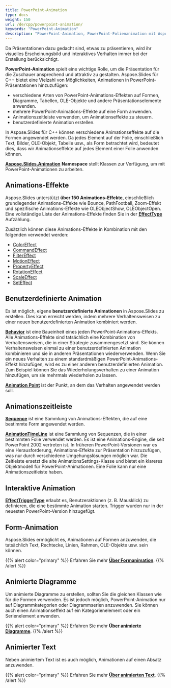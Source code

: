 ```yaml
---
title: PowerPoint-Animation
type: docs
weight: 150
url: /de/cpp/powerpoint-animation/
keywords: "PowerPoint-Animation"
description: "PowerPoint-Animation, PowerPoint-Folienanimation mit Aspose.Slides."
---
```


Da Präsentationen dazu gedacht sind, etwas zu präsentieren, wird ihr visuelles Erscheinungsbild und interaktives Verhalten immer bei der Erstellung berücksichtigt.

**PowerPoint-Animation** spielt eine wichtige Rolle, um die Präsentation für die Zuschauer ansprechend und attraktiv zu gestalten. Aspose.Slides für C++ bietet eine Vielzahl von Möglichkeiten, Animationen in PowerPoint-Präsentationen hinzuzufügen:

- verschiedene Arten von PowerPoint-Animations-Effekten auf Formen, Diagramme, Tabellen, OLE-Objekte und andere Präsentationselemente anwenden.
- mehrere PowerPoint-Animations-Effekte auf eine Form anwenden.
- Animationszeitleiste verwenden, um Animationseffekte zu steuern.
- benutzerdefinierte Animation erstellen.

In Aspose.Slides für C++ können verschiedene Animationseffekte auf die Formen angewendet werden. Da jedes Element auf der Folie, einschließlich Text, Bilder, OLE-Objekt, Tabelle usw., als Form betrachtet wird, bedeutet dies, dass wir Animationseffekte auf jedes Element einer Folie anwenden können.

[**Aspose.Slides.Animation**](https://reference.aspose.com/slides/cpp/namespace/aspose.slides.animation) **Namespace** stellt Klassen zur Verfügung, um mit PowerPoint-Animationen zu arbeiten.
## **Animations-Effekte**
Aspose.Slides unterstützt **über 150 Animations-Effekte**, einschließlich grundlegender Animations-Effekte wie Bounce, PathFootball, Zoom-Effekt und spezifische Animations-Effekte wie OLEObjectShow, OLEObjectOpen. Eine vollständige Liste der Animations-Effekte finden Sie in der [**EffectType**](https://reference.aspose.com/slides/cpp/namespace/aspose.slides.animation#ae0da11508d382465aa4e7a011df1bf31) Aufzählung.

Zusätzlich können diese Animations-Effekte in Kombination mit den folgenden verwendet werden:

- [ColorEffect](https://reference.aspose.com/slides/cpp/class/aspose.slides.animation.color_effect/t)
- [CommandEffect](https://reference.aspose.com/slides/cpp/class/aspose.slides.animation.command_effect)
- [FilterEffect](https://reference.aspose.com/slides/cpp/class/aspose.slides.animation.filter_effect)
- [MotionEffect](https://reference.aspose.com/slides/cpp/class/aspose.slides.animation.motion_effect)
- [PropertyEffect](https://reference.aspose.com/slides/cpp/class/aspose.slides.animation.property_effect)
- [RotationEffect](https://reference.aspose.com/slides/cpp/class/aspose.slides.animation.rotation_effect)
- [ScaleEffect](https://reference.aspose.com/slides/cpp/class/aspose.slides.animation.scale_effect)
- [SetEffect](https://reference.aspose.com/slides/cpp/class/aspose.slides.animation.set_effect)

## **Benutzerdefinierte Animation**
Es ist möglich, eigene **benutzerdefinierte Animationen** in Aspose.Slides zu erstellen. 
Dies kann erreicht werden, indem mehrere Verhaltensweisen zu einer neuen benutzerdefinierten Animation kombiniert werden.

[**Behavior**](https://reference.aspose.com/slides/cpp/class/aspose.slides.animation.behavior) ist eine Baueinheit eines jeden PowerPoint-Animations-Effekts. Alle Animations-Effekte sind tatsächlich eine Kombination von Verhaltensweisen, die in einer Strategie zusammengesetzt sind. Sie können Verhaltensweisen einmal zu einer benutzerdefinierten Animation kombinieren und sie in anderen Präsentationen wiederverwenden. Wenn Sie ein neues Verhalten zu einem standardmäßigen PowerPoint-Animations-Effekt hinzufügen, wird es zu einer anderen benutzerdefinierten Animation. Zum Beispiel können Sie das Wiederholungsverhalten zu einer Animation hinzufügen, um sie mehrmals wiederholen zu lassen.

[**Animation Point**](https://reference.aspose.com/slides/cpp/class/aspose.slides.animation.point) ist der Punkt, an dem das Verhalten angewendet werden soll.

## **Animationszeitleiste**
[**Sequence**](https://reference.aspose.com/slides/cpp/class/aspose.slides.animation.sequence) ist eine Sammlung von Animations-Effekten, die auf eine bestimmte Form angewendet werden.

[**AnimationTimeLine**](https://reference.aspose.com/slides/cpp/class/aspose.slides.animation.animation_time_line) ist eine Sammlung von Sequenzen, die in einer bestimmten Folie verwendet werden. Es ist eine Animations-Engine, die seit PowerPoint 2002 vertreten ist. In früheren PowerPoint-Versionen war es eine Herausforderung, Animations-Effekte zur Präsentation hinzuzufügen, was nur durch verschiedene Umgehungslösungen möglich war. Die Zeitleiste ersetzt die alte AnimationsSettings-Klasse und bietet ein klareres Objektmodell für PowerPoint-Animationen. Eine Folie kann nur eine Animationszeitleiste haben.
## **Interaktive Animation**
[**EffectTriggerType**](https://reference.aspose.com/slides/cpp/namespace/aspose.slides.animation#add24fb49dd44eb3227aeeb3641fd2e81) erlaubt es, Benutzeraktionen (z. B. Mausklick) zu definieren, die eine bestimmte Animation starten. Trigger wurden nur in der neuesten PowerPoint-Version hinzugefügt.


## **Form-Animation**
Aspose.Slides ermöglicht es, Animationen auf Formen anzuwenden, die tatsächlich Text, Rechtecke, Linien, Rahmen, OLE-Objekte usw. sein können.

{{% alert color="primary" %}} 
Erfahren Sie mehr [**Über Formanimation**](/slides/de/cpp/shape-animation/).
{{% /alert %}}

## **Animierte Diagramme**
Um animierte Diagramme zu erstellen, sollten Sie die gleichen Klassen wie für die Formen verwenden. Es ist jedoch möglich, PowerPoint-Animation nur auf Diagrammkategorien oder Diagrammserien anzuwenden. Sie können auch einen Animationseffekt auf ein Kategorienelement oder ein Serienelement anwenden.

{{% alert color="primary" %}} 
Erfahren Sie mehr [**Über animierte Diagramme**](/slides/de/cpp/animated-charts/).
{{% /alert %}}

## **Animierter Text**
Neben animiertem Text ist es auch möglich, Animationen auf einen Absatz anzuwenden.

{{% alert color="primary" %}} 
Erfahren Sie mehr [**Über animierten Text**](/slides/de/cpp/animated-text/).
{{% /alert %}}